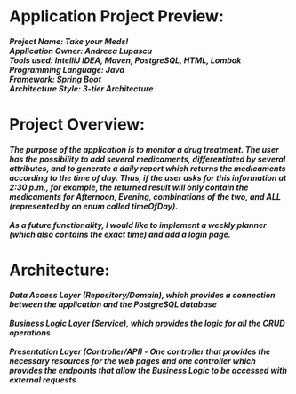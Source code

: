 <h1>Application Project Preview:</h1>
<h5>Project Name: Take your Meds! <br>
Application Owner: Andreea Lupascu <br>
Tools used: IntelliJ IDEA, Maven, PostgreSQL, HTML, Lombok <br>
Programming Language: Java <br>
Framework: Spring Boot <br>
Architecture Style: 3-tier Architecture
</h5>

<h1>Project Overview:</h1>
<h5>
The purpose of the application is to monitor a drug treatment.
The user has the possibility to add several medicaments, differentiated by several attributes, and to generate a daily report which returns the medicaments according to the time of day. Thus, if the user asks for this information at 2:30 p.m., for example, the returned result will only contain the medicaments for Afternoon, Evening, combinations of the two, and ALL (represented by an enum called timeOfDay).
<br>
<br>
As a future functionality, I would like to implement a weekly planner (which also contains the exact time) and add a login page.
</h5>

<h1>Architecture:</h1>

<h5>
Data Access Layer (Repository/Domain), which provides a connection between the application and the PostgreSQL database <br>
<br>
Business Logic Layer (Service), which provides the logic for all the CRUD operations <br>
<br>
Presentation Layer (Controller/API) - One controller that provides the necessary resources for the web pages and one controller which provides the endpoints that allow the Business Logic to be accessed with external requests </h5>
